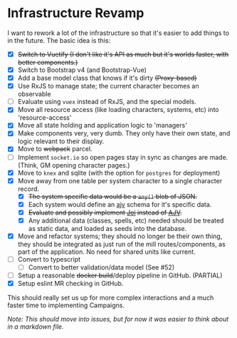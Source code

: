 # Infrastructure Revamp

I want to rework a lot of the infrastructure so that it's easier to add things to in the future. The basic idea is this:

* [X] ~~Switch to Vuetify (I don't like it's API as much but it's worlds faster, with better components.)~~
* [X] Switch to Bootstrap v4 (and Bootstrap-Vue)
* [X] Add a base model class that knows if it's dirty ~~(Proxy-based)~~
* [X] Use RxJS to manage state; the current character becomes an observable
* [ ] Evaluate using `vuex` instead of RxJS, and the special models.
* [X] Move all resource access (like loading characters, systems, etc) into 'resource-access'
* [X] Move all state holding and application logic to 'managers'
* [X] Make components very, very dumb. They only have their own state, and logic relevant to their display.
* [X] Move to ~~webpack~~ parcel.
* [ ] Implement `socket.io` so open pages stay in sync as changes are made. (Think, GM opening character pages.)
* [X] Move to `knex` and sqlite (with the option for `postgres` for deployment)
* [X] Move away from one table per system character to a single character record.
    * [X] ~~The system specific data would be a `any()` blob of JSON.~~
    * [X] Each system would define an [ajv][] schema for it's specific data.
    * [X] ~~Evaluate and possibly implement [Joi][joi] instead of [AJV][ajv].~~
    * [X] Any additional data (classes, spells, etc) needed should be treated as static data, and loaded as seeds into the database.
* [X] Move and refactor systems; they should no longer be their own thing, they should be integrated as just run of the
    mill routes/components, as part of the application. No need for shared units like current.
* [ ] Convert to typescript
    * [ ] Convert to better validation/data model (See #52)
* [ ] Setup a reasonable ~~docker build~~/deploy pipeline in GitHub. (PARTIAL)
* [X] Setup eslint MR checking in GitHub.

This should really set us up for more complex interactions and a much faster time to implementing Campaigns.

[ajv]: http://epoberezkin.github.io/ajv/
[joi]: https://github.com/hapijs/joi

_Note: This should move into issues, but for now it was easier to think about in a markdown file._
